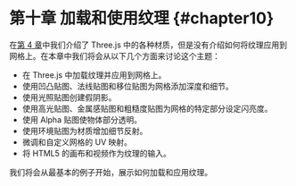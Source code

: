 # 第十章 加载和使用纹理 {#chapter10}

在[第 4 章](/docs/chapter4/)中我们介绍了 Three.js 中的各种材质，但是没有介绍如何将纹理应用到网格上。在本章中我们将会从以下几个方面来讨论这个主题：

* 在 Three.js 中加载纹理并应用到网格上。
* 使用凹凸贴图、法线贴图和移位贴图为网格添加深度和细节。
* 使用光照贴图创建假阴影。
* 使用高光贴图、金属感贴图和粗糙度贴图为网格的特定部分设定闪亮度。
* 使用 Alpha 贴图使物体部分透明。
* 使用环境贴图为材质增加细节反射。
* 微调和自定义网格的 UV 映射。
* 将 HTML5 的画布和视频作为纹理的输入。

我们将会从最基本的例子开始，展示如何加载和应用纹理。
